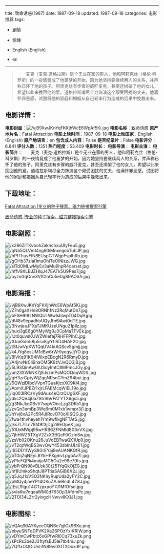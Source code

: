 
---
title: 致命诱惑(1987)
date: 1987-09-18
updated: 1987-09-18
categories: 电影推荐
tags:
- 剧情
- 惊悚

- English (English)
- en
---


> 　　麦克（麦克·道格拉斯）是个无业在家的男人，他和阿莉克丝（格伦·科罗斯）的一夜情竟成了他噩梦的开始，因为她坚持要继续两人的关系，并声称已怀了他的孩子。阿里克丝有步骤的威吓麦克，甚至还绑架了他的女儿，希望以此来挽回他的爱。道格拉斯竭尽全力饰演这个颇受困扰的丈夫，他满怀罪恶感，试图将他的家庭和婚姻从自己轻率行为造成的后果中挽救出来。

## **电影详情**：

**电影封面**：<img src="https://image.tmdb.org/t/p/w200/vjB9XwJKnYqFKKjhWcE6WpAf5Ki.jpg" alt="/vjB9XwJKnYqFKKjhWcE6WpAf5Ki.jpg" title="/vjB9XwJKnYqFKKjhWcE6WpAf5Ki.jpg">
**电影名称**：致命诱惑
**原产地片名**：Fatal Attraction
**电影上映时间**：1987-09-18
**电影上映国家**：English (English)
**原产地语言**：en
**包含成人内容**：False
**是否纪录片**：False
**电影评分**：6.841
**评分人数**：1351
**热门程度**：53.409
**电影时长**：
**电影导演**：
**电影主演**：
**电影简介**：　　麦克（麦克·道格拉斯）是个无业在家的男人，他和阿莉克丝（格伦·科罗斯）的一夜情竟成了他噩梦的开始，因为她坚持要继续两人的关系，并声称已怀了他的孩子。阿里克丝有步骤的威吓麦克，甚至还绑架了他的女儿，希望以此来挽回他的爱。道格拉斯竭尽全力饰演这个颇受困扰的丈夫，他满怀罪恶感，试图将他的家庭和婚姻从自己轻率行为造成的后果中挽救出来。

## **下载地址**：
[Fatal Attraction |专业的种子搜索、磁力链接搜索引擎](https://movie.amd794.com:2083/?search=Fatal%20Attraction&ordering=&mode=match_phrase&page_size=10&page=1)

[致命诱惑 |专业的种子搜索、磁力链接搜索引擎](https://movie.amd794.com:2083/?search=%E8%87%B4%E5%91%BD%E8%AF%B1%E6%83%91&ordering=&mode=match_phrase&page_size=10&page=1)
 

## **电影剧照**：
<img src="https://image.tmdb.org/t/p/original/x286ZITKvbohZakhcnxuUIyFeu5.jpg" alt="/x286ZITKvbohZakhcnxuUIyFeu5.jpg" title="/x286ZITKvbohZakhcnxuUIyFeu5.jpg"><img src="https://image.tmdb.org/t/p/original/qNb5QLVmt4ng60iMnxnqobTuhJP.jpg" alt="/qNb5QLVmt4ng60iMnxnqobTuhJP.jpg" title="/qNb5QLVmt4ng60iMnxnqobTuhJP.jpg"><img src="https://image.tmdb.org/t/p/original/hPfThuvFlN8EUspGTWqpFsplhRb.jpg" alt="/hPfThuvFlN8EUspGTWqpFsplhRb.jpg" title="/hPfThuvFlN8EUspGTWqpFsplhRb.jpg"><img src="https://image.tmdb.org/t/p/original/gOHb37zlai1muOhiTeOiNlzzJWG.jpg" alt="/gOHb37zlai1muOhiTeOiNlzzJWG.jpg" title="/gOHb37zlai1muOhiTeOiNlzzJWG.jpg"><img src="https://image.tmdb.org/t/p/original/slTdOMLwMyEv3aMu9hpR4carsst.jpg" alt="/slTdOMLwMyEv3aMu9hpR4carsst.jpg" title="/slTdOMLwMyEv3aMu9hpR4carsst.jpg"><img src="https://image.tmdb.org/t/p/original/hffV9XLBJZHlqJ47EATk5U9Pes7.jpg" alt="/hffV9XLBJZHlqJ47EATk5U9Pes7.jpg" title="/hffV9XLBJZHlqJ47EATk5U9Pes7.jpg"><img src="https://image.tmdb.org/t/p/original/oyzoGqCnv3VfCInCu5eDg89AO3A.jpg" alt="/oyzoGqCnv3VfCInCu5eDg89AO3A.jpg" title="/oyzoGqCnv3VfCInCu5eDg89AO3A.jpg">

## **电影海报**：
<img src="https://image.tmdb.org/t/p/original/vjB9XwJKnYqFKKjhWcE6WpAf5Ki.jpg" alt="/vjB9XwJKnYqFKKjhWcE6WpAf5Ki.jpg" title="/vjB9XwJKnYqFKKjhWcE6WpAf5Ki.jpg"><img src="https://image.tmdb.org/t/p/original/Z7n0gaXHn8ORNhfNz2RqMutDn7.jpg" alt="/Z7n0gaXHn8ORNhfNz2RqMutDn7.jpg" title="/Z7n0gaXHn8ORNhfNz2RqMutDn7.jpg"><img src="https://image.tmdb.org/t/p/original/bFSH9t8zNWQULWwlsbIwpT04Dq9.jpg" alt="/bFSH9t8zNWQULWwlsbIwpT04Dq9.jpg" title="/bFSH9t8zNWQULWwlsbIwpT04Dq9.jpg"><img src="https://image.tmdb.org/t/p/original/dl48v9epadhbUQyJfn6iAwt0dTE.jpg" alt="/dl48v9epadhbUQyJfn6iAwt0dTE.jpg" title="/dl48v9epadhbUQyJfn6iAwt0dTE.jpg"><img src="https://image.tmdb.org/t/p/original/3NwjeaJFXaTJMKUzeUNgu21pIlz.jpg" alt="/3NwjeaJFXaTJMKUzeUNgu21pIlz.jpg" title="/3NwjeaJFXaTJMKUzeUNgu21pIlz.jpg"><img src="https://image.tmdb.org/t/p/original/huxi3gE6g0YMyWg9J0CpMaTFVEk.jpg" alt="/huxi3gE6g0YMyWg9J0CpMaTFVEk.jpg" title="/huxi3gE6g0YMyWg9J0CpMaTFVEk.jpg"><img src="https://image.tmdb.org/t/p/original/rJt0quvsKUWZWIefaj7RHFFPIhC.jpg" alt="/rJt0quvsKUWZWIefaj7RHFFPIhC.jpg" title="/rJt0quvsKUWZWIefaj7RHFFPIhC.jpg"><img src="https://image.tmdb.org/t/p/original/tUueSdo58p5sv8jyYfiRD4HAF2O.jpg" alt="/tUueSdo58p5sv8jyYfiRD4HAF2O.jpg" title="/tUueSdo58p5sv8jyYfiRD4HAF2O.jpg"><img src="https://image.tmdb.org/t/p/original/tSfJwVpXW1QqUV4ldAQScv5gmjj.jpg" alt="/tSfJwVpXW1QqUV4ldAQScv5gmjj.jpg" title="/tSfJwVpXW1QqUV4ldAQScv5gmjj.jpg"><img src="https://image.tmdb.org/t/p/original/k4JYg8esUM1dBw6rWr9yeqyJjYO.jpg" alt="/k4JYg8esUM1dBw6rWr9yeqyJjYO.jpg" title="/k4JYg8esUM1dBw6rWr9yeqyJjYO.jpg"><img src="https://image.tmdb.org/t/p/original/8lVKq91K94iWlxpEBogN2R6RmyD.jpg" alt="/8lVKq91K94iWlxpEBogN2R6RmyD.jpg" title="/8lVKq91K94iWlxpEBogN2R6RmyD.jpg"><img src="https://image.tmdb.org/t/p/original/A4jnvNr0Ii9naOM5K8zVJvQO3j8.jpg" alt="/A4jnvNr0Ii9naOM5K8zVJvQO3j8.jpg" title="/A4jnvNr0Ii9naOM5K8zVJvQO3j8.jpg"><img src="https://image.tmdb.org/t/p/original/5L9SQinAwGlUSdyImtC8MPmcJGy.jpg" alt="/5L9SQinAwGlUSdyImtC8MPmcJGy.jpg" title="/5L9SQinAwGlUSdyImtC8MPmcJGy.jpg"><img src="https://image.tmdb.org/t/p/original/un23XWkNKZj8JszmPsMQOQoqWDS.jpg" alt="/un23XWkNKZj8JszmPsMQOQoqWDS.jpg" title="/un23XWkNKZj8JszmPsMQOQoqWDS.jpg"><img src="https://image.tmdb.org/t/p/original/gH3zrCptyWjZqgNRsnGYmZ94but.jpg" alt="/gH3zrCptyWjZqgNRsnGYmZ94but.jpg" title="/gH3zrCptyWjZqgNRsnGYmZ94but.jpg"><img src="https://image.tmdb.org/t/p/original/6QWziDIbcVVpnTGuaKjcxXC9Kl4.jpg" alt="/6QWziDIbcVVpnTGuaKjcxXC9Kl4.jpg" title="/6QWziDIbcVVpnTGuaKjcxXC9Kl4.jpg"><img src="https://image.tmdb.org/t/p/original/ApmXJPEZr1xjrLFAEMcqWIEL19o.jpg" alt="/ApmXJPEZr1xjrLFAEMcqWIEL19o.jpg" title="/ApmXJPEZr1xjrLFAEMcqWIEL19o.jpg"><img src="https://image.tmdb.org/t/p/original/lq003IRCzVy9dAus4eOrzQUg6XF.jpg" alt="/lq003IRCzVy9dAus4eOrzQUg6XF.jpg" title="/lq003IRCzVy9dAus4eOrzQUg6XF.jpg"><img src="https://image.tmdb.org/t/p/original/dkc2Qe4j0aZStrSbVFATYTX6gs5.jpg" alt="/dkc2Qe4j0aZStrSbVFATYTX6gs5.jpg" title="/dkc2Qe4j0aZStrSbVFATYTX6gs5.jpg"><img src="https://image.tmdb.org/t/p/original/g3NkJkq0BvV7sxpVOncLzg3DKo1.jpg" alt="/g3NkJkq0BvV7sxpVOncLzg3DKo1.jpg" title="/g3NkJkq0BvV7sxpVOncLzg3DKo1.jpg"><img src="https://image.tmdb.org/t/p/original/zvQn3emBp3Wq6m0M1xb1wmpr3j1.jpg" alt="/zvQn3emBp3Wq6m0M1xb1wmpr3j1.jpg" title="/zvQn3emBp3Wq6m0M1xb1wmpr3j1.jpg"><img src="https://image.tmdb.org/t/p/original/hYvj8xA2Pc5R4JlRcvO70oXISQG.jpg" alt="/hYvj8xA2Pc5R4JlRcvO70oXISQG.jpg" title="/hYvj8xA2Pc5R4JlRcvO70oXISQG.jpg"><img src="https://image.tmdb.org/t/p/original/fwa4thvheyeh1Ym9wflkgNFTAtS.jpg" alt="/fwa4thvheyeh1Ym9wflkgNFTAtS.jpg" title="/fwa4thvheyeh1Ym9wflkgNFTAtS.jpg"><img src="https://image.tmdb.org/t/p/original/jks7L7ILn78f49f3jDg2i9EOpeX.jpg" alt="/jks7L7ILn78f49f3jDg2i9EOpeX.jpg" title="/jks7L7ILn78f49f3jDg2i9EOpeX.jpg"><img src="https://image.tmdb.org/t/p/original/51UxMWpj95wHRB6ZFNMId803xVX.jpg" alt="/51UxMWpj95wHRB6ZFNMId803xVX.jpg" title="/51UxMWpj95wHRB6ZFNMId803xVX.jpg"><img src="https://image.tmdb.org/t/p/original/7jhHWZ5TXgV2ZxX3BQeF0CzIn8w.jpg" alt="/7jhHWZ5TXgV2ZxX3BQeF0CzIn8w.jpg" title="/7jhHWZ5TXgV2ZxX3BQeF0CzIn8w.jpg"><img src="https://image.tmdb.org/t/p/original/zsVb02OKnu26JuVoEBTwaQX1Up9.jpg" alt="/zsVb02OKnu26JuVoEBTwaQX1Up9.jpg" title="/zsVb02OKnu26JuVoEBTwaQX1Up9.jpg"><img src="https://image.tmdb.org/t/p/original/vT2qzWqBS3wvQwY453zbInULt61.jpg" alt="/vT2qzWqBS3wvQwY453zbInULt61.jpg" title="/vT2qzWqBS3wvQwY453zbInULt61.jpg"><img src="https://image.tmdb.org/t/p/original/l65DD11WyS8GrEYaj9eAUANKGfR.jpg" alt="/l65DD11WyS8GrEYaj9eAUANKGfR.jpg" title="/l65DD11WyS8GrEYaj9eAUANKGfR.jpg"><img src="https://image.tmdb.org/t/p/original/bT0qZqNEyL8YkHFXgmvLpgbAv7l.jpg" alt="/bT0qZqNEyL8YkHFXgmvLpgbAv7l.jpg" title="/bT0qZqNEyL8YkHFXgmvLpgbAv7l.jpg"><img src="https://image.tmdb.org/t/p/original/yPtcFQPk4mdjaMG5Ou2e98e79fs.jpg" alt="/yPtcFQPk4mdjaMG5Ou2e98e79fs.jpg" title="/yPtcFQPk4mdjaMG5Ou2e98e79fs.jpg"><img src="https://image.tmdb.org/t/p/original/ybPrQN98vBLbk30t251YqQkOjZG.jpg" alt="/ybPrQN98vBLbk30t251YqQkOjZG.jpg" title="/ybPrQN98vBLbk30t251YqQkOjZG.jpg"><img src="https://image.tmdb.org/t/p/original/hf8UmkoShqtJ8PTtiaSAGiB6X2J.jpg" alt="/hf8UmkoShqtJ8PTtiaSAGiB6X2J.jpg" title="/hf8UmkoShqtJ8PTtiaSAGiB6X2J.jpg"><img src="https://image.tmdb.org/t/p/original/q5JqJ1xV5O2NKhyRupUda2yFY2C.jpg" alt="/q5JqJ1xV5O2NKhyRupUda2yFY2C.jpg" title="/q5JqJ1xV5O2NKhyRupUda2yFY2C.jpg"><img src="https://image.tmdb.org/t/p/original/pMQy4jneYP14OKuZAJeBndL4Z8J.jpg" alt="/pMQy4jneYP14OKuZAJeBndL4Z8J.jpg" title="/pMQy4jneYP14OKuZAJeBndL4Z8J.jpg"><img src="https://image.tmdb.org/t/p/original/jEsL9IguT4GTzpxpoY7J1MfOfsd.jpg" alt="/jEsL9IguT4GTzpxpoY7J1MfOfsd.jpg" title="/jEsL9IguT4GTzpxpoY7J1MfOfsd.jpg"><img src="https://image.tmdb.org/t/p/original/svlaKw7nqeaWM0d763Op3AfdmPc.jpg" alt="/svlaKw7nqeaWM0d763Op3AfdmPc.jpg" title="/svlaKw7nqeaWM0d763Op3AfdmPc.jpg"><img src="https://image.tmdb.org/t/p/original/2TOl34LZrr2yivgcHNwvvIKXiJ1.jpg" alt="/2TOl34LZrr2yivgcHNwvvIKXiJ1.jpg" title="/2TOl34LZrr2yivgcHNwvvIKXiJ1.jpg">

## **电影图标**：
<img src="https://image.tmdb.org/t/p/original/eQAq90AYKyceOQN6e7yjlCx96Xo.png" alt="/eQAq90AYKyceOQN6e7yjlCx96Xo.png" title="/eQAq90AYKyceOQN6e7yjlCx96Xo.png"><img src="https://image.tmdb.org/t/p/original/ebyuSNTqDPVK2Xa26POzYxlKRIW.png" alt="/ebyuSNTqDPVK2Xa26POzYxlKRIW.png" title="/ebyuSNTqDPVK2Xa26POzYxlKRIW.png"><img src="https://image.tmdb.org/t/p/original/vDYmCwPbtc6xGPfwRl0Cq73xuZk.png" alt="/vDYmCwPbtc6xGPfwRl0Cq73xuZk.png" title="/vDYmCwPbtc6xGPfwRl0Cq73xuZk.png"><img src="https://image.tmdb.org/t/p/original/sPcRs3be2J31tyfsBJ5Ie7tb4mJ.png" alt="/sPcRs3be2J31tyfsBJ5Ie7tb4mJ.png" title="/sPcRs3be2J31tyfsBJ5Ie7tb4mJ.png"><img src="https://image.tmdb.org/t/p/original/7QffxOQOIUnhfN89w0XtTXOxxdP.png" alt="/7QffxOQOIUnhfN89w0XtTXOxxdP.png" title="/7QffxOQOIUnhfN89w0XtTXOxxdP.png">
